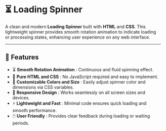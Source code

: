 # ⏳ Loading Spinner

A clean and modern **Loading Spinner** built with **HTML** and **CSS**. This lightweight spinner provides smooth rotation animation to indicate loading or processing states, enhancing user experience on any web interface.

---

## 🚀 Features

- ⏳ **Smooth Rotation Animation** : Continuous and fluid spinning effect.  
- 🧩 **Pure HTML and CSS** : No JavaScript required and easy to implement.  
- 🎨 **Customizable Colors and Size** : Easily adjust spinner color and dimensions via CSS variables.  
- 📱 **Responsive Design** : Works seamlessly on all screen sizes and devices.  
- ⚡ **Lightweight and Fast** : Minimal code ensures quick loading and smooth performance.  
- 🖱️ **User Friendly** : Provides clear feedback during loading or waiting periods.
